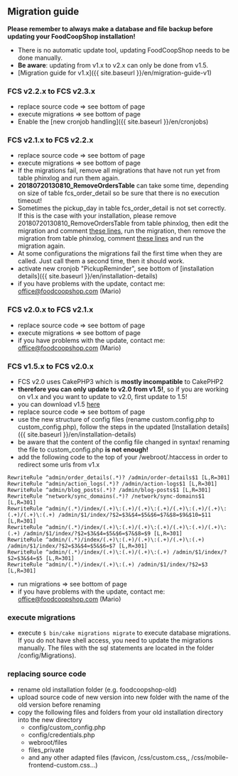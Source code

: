 ## Migration guide

**Please remember to always make a database and file backup before updating your FoodCoopShop installation!**

* There is no automatic update tool, updating FoodCoopShop needs to be done manually.
* **Be aware**: updating from v1.x to v2.x can only be done from v1.5.
* [Migration guide for v1.x]({{ site.baseurl }}/en/migration-guide-v1)

### FCS v2.2.x to FCS v2.3.x
* replace source code => see bottom of page
* execute migrations => see bottom of page
* Enable the [new cronjob handling]({{ site.baseurl }}/en/cronjobs)

### FCS v2.1.x to FCS v2.2.x
* replace source code => see bottom of page
* execute migrations => see bottom of page
* If the migrations fail, remove all migrations that have not run yet from table phinxlog and run them again.
* **20180720130810_RemoveOrdersTable** can take some time, depending on size of table fcs_order_detail so be sure that there is no execution timeout!
* Sometimes the pickup_day in table fcs_order_detail is not set correctly. If this is the case with your installation, please remove 20180720130810_RemoveOrdersTable from table phinxlog, then edit the migration and comment [these lines](https://github.com/foodcoopshop/foodcoopshop/blob/351d23b295297c91aba0a0e44107ea58609f7d95/config/Migrations/20180720130810_RemoveOrdersTable.php#L77-L84), run the migration, then remove the migration from table phinxlog, comment [these lines](https://github.com/foodcoopshop/foodcoopshop/blob/351d23b295297c91aba0a0e44107ea58609f7d95/config/Migrations/20180720130810_RemoveOrdersTable.php#L13-L75) and run the migration again.
* At some configurations the migrations fail the first time when they are called. Just call them a second time, then it should work.
* activate new cronjob "PickupReminder", see bottom of [installation details]({{ site.baseurl }}/en/installation-details)
* if you have problems with the update, contact me: office@foodcoopshop.com (Mario)

### FCS v2.0.x to FCS v2.1.x
* replace source code => see bottom of page
* execute migrations => see bottom of page
* if you have problems with the update, contact me: office@foodcoopshop.com (Mario)

### FCS v1.5.x to FCS v2.0.x
* FCS v2.0 uses CakePHP3 which is **mostly incompatible** to CakePHP2
* **therefore you can only update to v2.0 from v1.5!**, so if you are working on v1.x and you want to update to v2.0, first update to 1.5!
* you can download v1.5 [here](https://www.foodcoopshop.com/wp-content/uploads/releases/FoodCoopShop-v1.5.0.zip)
* replace source code => see bottom of page
* use the new structure of config files (rename custom.config.php to custom_config.php), follow the steps in the updated [Installation details]({{ site.baseurl }}/en/installation-details)
* be aware that the content of the config file changed in syntax! renaming the file to custom_config.php **is not enough!**
* add the following code to the top of your /webroot/.htaccess in order to redirect some urls from v1.x

```
RewriteRule ^admin/order_details(.*)? /admin/order-details$1 [L,R=301]
RewriteRule ^admin/action_logs(.*)? /admin/action-logs$1 [L,R=301]
RewriteRule ^admin/blog_posts(.*)? /admin/blog-posts$1 [L,R=301]
RewriteRule ^network/sync_domains(.*)? /network/sync-domains$1 [L,R=301]
RewriteRule ^admin/(.*)/index/(.+)\:(.+)/(.+)\:(.+)/(.+)\:(.+)/(.+)\:(.+)/(.+)\:(.+) /admin/$1/index/?$2=$3&$4=$5&$6=$7&$8=$9&$10=$11 [L,R=301]
RewriteRule ^admin/(.*)/index/(.+)\:(.+)/(.+)\:(.+)/(.+)\:(.+)/(.+)\:(.+) /admin/$1/index/?$2=$3&$4=$5&$6=$7&$8=$9 [L,R=301]
RewriteRule ^admin/(.*)/index/(.+)\:(.+)/(.+)\:(.+)/(.+)\:(.+) /admin/$1/index/?$2=$3&$4=$5&$6=$7 [L,R=301]
RewriteRule ^admin/(.*)/index/(.+)\:(.+)/(.+)\:(.+) /admin/$1/index/?$2=$3&$4=$5 [L,R=301]
RewriteRule ^admin/(.*)/index/(.+)\:(.+) /admin/$1/index/?$2=$3 [L,R=301]
```

* run migrations => see bottom of page
* if you have problems with the update, contact me: office@foodcoopshop.com (Mario)


### execute migrations
* execute ``$ bin/cake migrations migrate`` to execute database migrations. If you do not have shell access, you need to update the migrations manually. The files with the sql statements are located in the folder /config/Migrations).

### replacing source code
* rename old installation folder (e.g. foodcoopshop-old)
* upload source code of new version into new folder with the name of the old version before renaming
* copy the following files and folders from your old installation directory into the new directory
    * config/custom_config.php
    * config/credentials.php
    * webroot/files
    * files_private
    * and any other adapted files (favicon, /css/custom.css,, /css/mobile-frontend-custom.css...)
